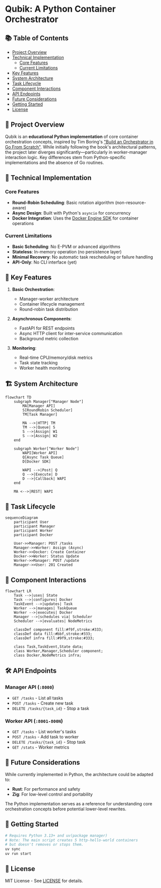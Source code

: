 # Qubik: A Python Container Orchestrator  

## 📚 Table of Contents
- [Project Overview](#-project-overview)
- [Technical Implementation](#-technical-implementation)
  - [Core Features](#core-features)
  - [Current Limitations](#current-limitations)
- [Key Features](#-key-features)
- [System Architecture](#-system-architecture)
- [Task Lifecycle](#-task-lifecycle)
- [Component Interactions](#-component-interactions)
- [API Endpoints](#-api-endpoints)
- [Future Considerations](#-future-considerations)
- [Getting Started](#-getting-started)
- [License](#-license)

## 📖 Project Overview  

Qubik is an **educational Python implementation** of core container orchestration concepts, inspired by Tim Boring's ["Build an Orchestrator in Go From Scratch"](https://www.manning.com/books/build-an-orchestrator-in-go-from-scratch). While initially following the book's architectural patterns, the project later diverges significantly—particularly in worker-manager interaction logic. Key differences stem from Python-specific implementations and the absence of Go routines.  

## 🧠 Technical Implementation  

### Core Features  
- **Round-Robin Scheduling**: Basic rotation algorithm (non-resource-aware)  
- **Async Design**: Built with Python's `asyncio` for concurrency  
- **Docker Integration**: Uses the [Docker Engine SDK](https://docs.docker.com/reference/api/engine/sdk/) for container operations   

### Current Limitations  
- **Basic Scheduling**: No E-PVM or advanced algorithms  
- **Stateless**: In-memory operation (no persistence layer)  
- **Minimal Recovery**: No automatic task rescheduling or failure handling
- **API-Only**: No CLI interface (yet)  

## 🌟 Key Features

1. **Basic Orchestration**:
   - Manager-worker architecture
   - Container lifecycle management
   - Round-robin task distribution

2. **Asynchronous Components**:
   - FastAPI for REST endpoints
   - Async HTTP client for inter-service communication
   - Background metric collection

3. **Monitoring**:
   - Real-time CPU/memory/disk metrics
   - Task state tracking
   - Worker health monitoring

## 🏗️ System Architecture

```mermaid
flowchart TD
    subgraph Manager["Manager Node"]
        MA[Manager API]
        S[RoundRobin Scheduler]
        TM[Task Manager]
        
        MA -->|HTTP| TM
        TM -->|Queue| S
        S -->|Assign| W1
        S -->|Assign| W2
    end

    subgraph Worker["Worker Node"]
        WAPI[Worker API]
        Q[Async Task Queue]
        D[Docker SDK]
        
        WAPI -->|Post| Q
        Q -->|Execute| D
        D -->|Callback| WAPI
    end

    MA <-->|REST| WAPI
```

## 🔄 Task Lifecycle

```mermaid
sequenceDiagram
    participant User
    participant Manager
    participant Worker
    participant Docker

    User->>Manager: POST /tasks
    Manager->>Worker: Assign (Async)
    Worker->>Docker: Create Container
    Docker->>Worker: Status Update
    Worker->>Manager: POST /update
    Manager->>User: 201 Created
```

## 🧩 Component Interactions

```mermaid
flowchart LR
    Task -->|uses| State
    Task -->|configures| Docker
    TaskEvent -->|updates| Task
    Worker -->|manages| TaskQueue
    Worker -->|executes| Docker
    Manager -->|schedules via| Scheduler
    Scheduler -->|evaluates| NodeMetrics
    
    classDef component fill:#f9f,stroke:#333;
    classDef data fill:#bbf,stroke:#333;
    classDef infra fill:#9f9,stroke:#333;
    
    class Task,TaskEvent,State data;
    class Worker,Manager,Scheduler component;
    class Docker,NodeMetrics infra;
```

## 🛠️ API Endpoints

### Manager API (`:8000`)
- `GET /tasks` - List all tasks
- `POST /tasks` - Create new task
- `DELETE /tasks/{task_id}` - Stop a task

### Worker API (`:8001-800N`)
- `GET /tasks` - List worker's tasks
- `POST /tasks` - Add task to worker
- `DELETE /tasks/{task_id}` - Stop task
- `GET /stats` - Worker metrics


## 📜 Future Considerations

While currently implemented in Python, the architecture could be adapted to:
- **Rust**: For performance and safety
- **Zig**: For low-level control and portability

The Python implementation serves as a reference for understanding core orchestration concepts before potential lower-level rewrites.

## 🚀 Getting Started

```bash
# Requires Python 3.13+ and uv(package manager)
# Note: The main script creates 5 http-hello-world containers 
# but doesn't removes or stops them.
uv sync
uv run start
```

## 📜 License

MIT License - See [LICENSE](LICENSE) for details.
